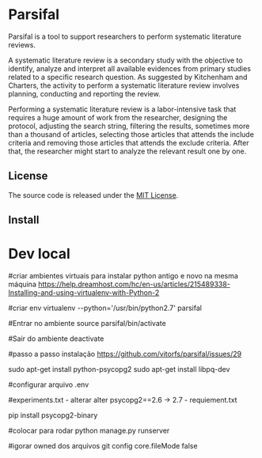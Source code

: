 # Parsifal

Parsifal is a tool to support researchers to perform systematic literature reviews.

A systematic literature review is a secondary study with the objective to identify, analyze and interpret all available evidences from primary studies related to a specific research question. As suggested by Kitchenham and Charters, the activity to perform a systematic literature review involves planning, conducting and reporting the review.

Performing a systematic literature review is a labor-intensive task that requires a huge amount of work from the researcher, designing the protocol, adjusting the search string, filtering the results, sometimes more than a thousand of articles, selecting those articles that attends the include criteria and removing those articles that attends the exclude criteria. After that, the researcher might start to analyze the relevant result one by one.

## License

The source code is released under the [MIT License](https://github.com/vitorfs/parsifal/blob/master/LICENSE).

## Install

# Dev local
#criar ambientes virtuais para instalar python antigo e novo na mesma máquina
https://help.dreamhost.com/hc/en-us/articles/215489338-Installing-and-using-virtualenv-with-Python-2

#criar env
virtualenv --python='/usr/bin/python2.7' parsifal

#Entrar no ambiente
source parsifal/bin/activate

#Sair do ambiente 
deactivate

#passo a passo instalação
https://github.com/vitorfs/parsifal/issues/29

sudo apt-get install python-psycopg2
sudo apt-get install libpq-dev

#configurar arquivo .env

#experiments.txt - alterar
alter psycopg2==2.6 -> 2.7 - requiement.txt

pip install psycopg2-binary

#colocar para rodar
python manage.py runserver

#igorar owned dos arquivos
git config core.fileMode false

